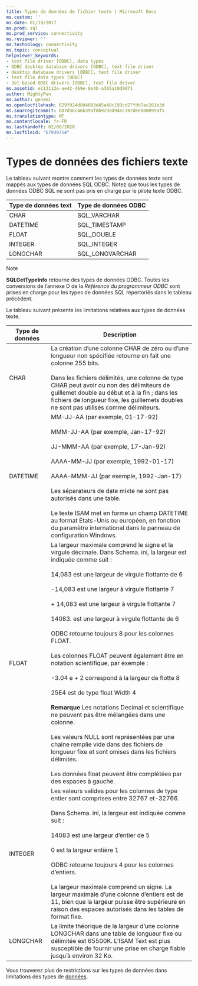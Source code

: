 ```yaml
---
title: Types de données de fichier texte | Microsoft Docs
ms.custom: ''
ms.date: 01/19/2017
ms.prod: sql
ms.prod_service: connectivity
ms.reviewer: ''
ms.technology: connectivity
ms.topic: conceptual
helpviewer_keywords:
- text file driver [ODBC], data types
- ODBC desktop database drivers [ODBC], text file driver
- desktop database drivers [ODBC], text file driver
- text file data types [ODBC]
- Jet-based ODBC drivers [ODBC], text file driver
ms.assetid: e113112e-ae42-469e-8e4b-a365a10d9071
author: MightyPen
ms.author: genemi
ms.openlocfilehash: 829f924d8d4893d45a48c193cd27fdd7ac261e3d
ms.sourcegitcommit: b87d36c46b39af8b929ad94ec707dee8800950f5
ms.translationtype: MT
ms.contentlocale: fr-FR
ms.lasthandoff: 02/08/2020
ms.locfileid: "67939714"
---
```

# <a name="text-file-data-types"></a>Types de données des fichiers texte
Le tableau suivant montre comment les types de données texte sont mappés aux types de données SQL ODBC. Notez que tous les types de données ODBC SQL ne sont pas pris en charge par le pilote texte ODBC.  
  
|Type de données text|Type de données ODBC|  
|--------------------|--------------------|  
|CHAR|SQL_VARCHAR|  
|DATETIME|SQL_TIMESTAMP|  
|FLOAT|SQL_DOUBLE|  
|INTEGER|SQL_INTEGER|  
|LONGCHAR|SQL_LONGVARCHAR|  
  
> [!NOTE]  
>  **SQLGetTypeInfo** retourne des types de données ODBC. Toutes les conversions de l’annexe D de la *Référence du programmeur ODBC* sont prises en charge pour les types de données SQL répertoriés dans le tableau précédent.  
  
 Le tableau suivant présente les limitations relatives aux types de données texte.  
  
|Type de données|Description|  
|---------------|-----------------|  
|CHAR|La création d’une colonne CHAR de zéro ou d’une longueur non spécifiée retourne en fait une colonne 255 bits.<br /><br /> Dans les fichiers délimités, une colonne de type CHAR peut avoir ou non des délimiteurs de guillemet double au début et à la fin ; dans les fichiers de longueur fixe, les guillemets doubles ne sont pas utilisés comme délimiteurs.|  
|DATETIME|MM-JJ-AA (par exemple, 01-17-92)<br /><br /> MMM-JJ-AA (par exemple, Jan-17-92)<br /><br /> JJ-MMM-AA (par exemple, 17-Jan-92)<br /><br /> AAAA-MM-JJ (par exemple, 1992-01-17)<br /><br /> AAAA-MMM-JJ (par exemple, 1992-Jan-17)<br /><br /> Les séparateurs de date mixte ne sont pas autorisés dans une table.<br /><br /> Le texte ISAM met en forme un champ DATETIME au format États-Unis ou européen, en fonction du paramètre international dans le panneau de configuration Windows.|  
|FLOAT|La largeur maximale comprend le signe et la virgule décimale. Dans Schema. ini, la largeur est indiquée comme suit :<br /><br /> 14,083 est une largeur de virgule flottante de 6<br /><br /> -14,083 est une largeur à virgule flottante 7<br /><br /> + 14,083 est une largeur à virgule flottante 7<br /><br /> 14083. est une largeur à virgule flottante de 6<br /><br /> ODBC retourne toujours 8 pour les colonnes FLOAT.<br /><br /> Les colonnes FLOAT peuvent également être en notation scientifique, par exemple :<br /><br /> -3.04 e + 2 correspond à la largeur de flotte 8<br /><br /> 25E4 est de type float Width 4<br /><br /> **Remarque** Les notations Decimal et scientifique ne peuvent pas être mélangées dans une colonne.<br /><br /> Les valeurs NULL sont représentées par une chaîne remplie vide dans des fichiers de longueur fixe et sont omises dans les fichiers délimités.<br /><br /> Les données float peuvent être complétées par des espaces à gauche.|  
|INTEGER|Les valeurs valides pour les colonnes de type entier sont comprises entre 32767 et-32766.<br /><br /> Dans Schema. ini, la largeur est indiquée comme suit :<br /><br /> 14083 est une largeur d’entier de 5<br /><br /> 0 est la largeur entière 1<br /><br /> ODBC retourne toujours 4 pour les colonnes d’entiers.<br /><br /> La largeur maximale comprend un signe. La largeur maximale d’une colonne d’entiers est de 11, bien que la largeur puisse être supérieure en raison des espaces autorisés dans les tables de format fixe.|  
|LONGCHAR|La limite théorique de la largeur d’une colonne LONGCHAR dans une table de longueur fixe ou délimitée est 65500K. L’ISAM Text est plus susceptible de fournir une prise en charge fiable jusqu’à environ 32 Ko.|  
  
 Vous trouverez plus de restrictions sur les types de données dans limitations des types de [données](../../odbc/microsoft/data-type-limitations.md).
